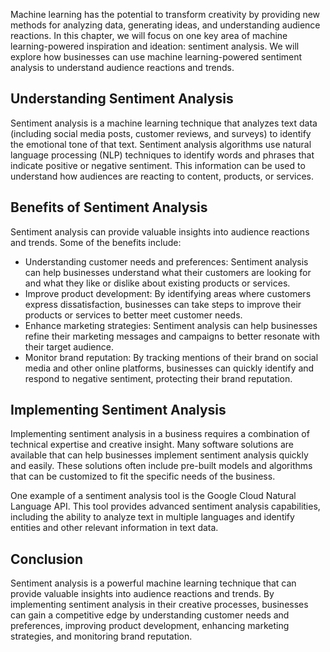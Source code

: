 
Machine learning has the potential to transform creativity by providing new methods for analyzing data, generating ideas, and understanding audience reactions. In this chapter, we will focus on one key area of machine learning-powered inspiration and ideation: sentiment analysis. We will explore how businesses can use machine learning-powered sentiment analysis to understand audience reactions and trends.

Understanding Sentiment Analysis
--------------------------------

Sentiment analysis is a machine learning technique that analyzes text data (including social media posts, customer reviews, and surveys) to identify the emotional tone of that text. Sentiment analysis algorithms use natural language processing (NLP) techniques to identify words and phrases that indicate positive or negative sentiment. This information can be used to understand how audiences are reacting to content, products, or services.

Benefits of Sentiment Analysis
------------------------------

Sentiment analysis can provide valuable insights into audience reactions and trends. Some of the benefits include:

* Understanding customer needs and preferences: Sentiment analysis can help businesses understand what their customers are looking for and what they like or dislike about existing products or services.
* Improve product development: By identifying areas where customers express dissatisfaction, businesses can take steps to improve their products or services to better meet customer needs.
* Enhance marketing strategies: Sentiment analysis can help businesses refine their marketing messages and campaigns to better resonate with their target audience.
* Monitor brand reputation: By tracking mentions of their brand on social media and other online platforms, businesses can quickly identify and respond to negative sentiment, protecting their brand reputation.

Implementing Sentiment Analysis
-------------------------------

Implementing sentiment analysis in a business requires a combination of technical expertise and creative insight. Many software solutions are available that can help businesses implement sentiment analysis quickly and easily. These solutions often include pre-built models and algorithms that can be customized to fit the specific needs of the business.

One example of a sentiment analysis tool is the Google Cloud Natural Language API. This tool provides advanced sentiment analysis capabilities, including the ability to analyze text in multiple languages and identify entities and other relevant information in text data.

Conclusion
----------

Sentiment analysis is a powerful machine learning technique that can provide valuable insights into audience reactions and trends. By implementing sentiment analysis in their creative processes, businesses can gain a competitive edge by understanding customer needs and preferences, improving product development, enhancing marketing strategies, and monitoring brand reputation.
